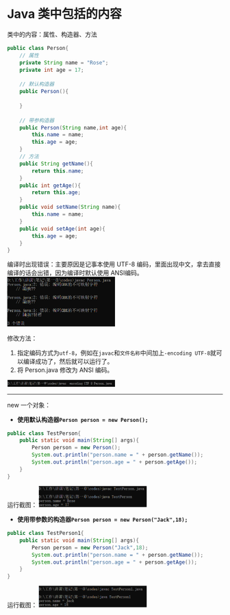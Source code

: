 # Java 类中包括的内容

类中的内容：属性、构造器、方法

```java
public class Person{
    // 属性
    private String name = "Rose";
    private int age = 17;
    
    // 默认构造器 
    public Person(){
        
    }
    
    // 带参构造器
    public Person(String name,int age){
        this.name = name;
        this.age = age;
    }
    // 方法
    public String getName(){
        return this.name;
    }
    public int getAge(){
        return this.age;
    }
    public void setName(String name){
        this.name = name;
    }
    public void setAge(int age){
        this.age = age;
    }
}
```

编译时出现错误：主要原因是记事本使用 UTF-8 编码，里面出现中文，拿去直接编译的话会出错，因为编译时默认使用 ANSI编码。
<img src="images\image-20220528205015586.png" alt="image-20220528205015586" width="50%" height="50%" />

修改方法：

1. 指定编码方式为`utf-8`，例如在`javac`和`文件名称`中间加上`-encoding UTF-8`就可以编译成功了，然后就可以运行了。
2. 将 Person.java 修改为 ANSI 编码。
<img src="images\image-20220528205808357.png" alt="image-20220528205808357" width="50%" height="50%" />

------

new 一个对象：

- **使用默认构造器```Person person = new Person();```**

```java
public class TestPerson{
    public static void main(String[] args){
        Person person = new Person();
        System.out.println("person.name = " + person.getName());
        System.out.println("person.age = " + person.getAge());
    } 
}
```

运行截图：
<img src="images\image-20220528210410470.png" alt="image-20220528210410470" width="50%" height="50%" />

- **使用带参数的构造器```Person person = new Person("Jack",18);```**

```java
public class TestPerson1{
    public static void main(String[] args){
        Person person = new Person("Jack",18);
        System.out.println("person.name = " + person.getName());
        System.out.println("person.age = " + person.getAge());
    } 
}
```

运行截图：
<img src="images\image-20220528210659264.png" alt="image-20220528210659264" width="50%" height="50%" />

